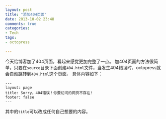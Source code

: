 ```yaml
---
layout: post
title: "添加404页面"
date: 2013-10-02 23:48
comments: true
categories: 
- Tech
tags:
- octopress

---
```

今天给博客加了404页面，看起来感觉更加完整了一点。
加404页面的方法很简单，只要在`source`目录下面创建`404.html`文件，当发生404错误时，octopress就会自动跳转到`404.html`这个页面。
具体内容如下：

```
---
layout: page
title: Sorry，404错误！你要访问的网页不存在!
footer: false
---
```

其中的`title`可以改成任何自己想要的内容。